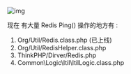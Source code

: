 ![img](https://img.codekissyoung.com/2021/02/01/8d513fa5afcc2f6f03ad7f2a7a175e22.png)

现在 有大量 Redis Ping() 操作的地方有 : 

1. Org/Util/Redis.class.php (已上线)
2. Org/Util/RedisHelper.class.php
3. ThinkPHP/Dirver/Redis.php
4. Common\Logic\Itil\ItilLogic.class.php 







